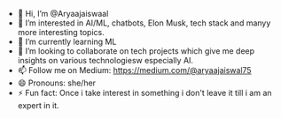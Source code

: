 - 👋 Hi, I’m @Aryaajaiswaal
- 👀 I’m interested in AI/ML, chatbots, Elon Musk, tech stack and manyy more interesting topics.
- 🌱 I’m currently learning ML
- 💞️ I’m looking to collaborate on tech projects which give me deep insights on various technologiesw especially AI.
- 📫 Follow me on Medium: https://medium.com/@aryaajaiswal75
- 😄 Pronouns: she/her
- ⚡ Fun fact: Once i take interest in something i don't leave it till i am an expert in it.

<!---
Aryaajaiswal/Aryaajaiswal is a ✨ special ✨ repository because its `README.md` (this file) appears on your GitHub profile.
You can click the Preview link to take a look at your changes.
--->
